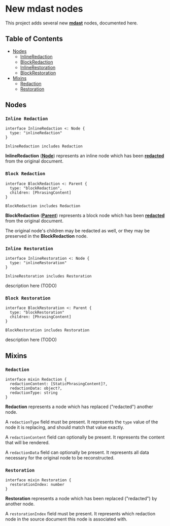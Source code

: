 # New mdast nodes

This project adds several new [**mdast**](https://github.com/syntax-tree/mdast)
nodes, documented here.

## Table of Contents

* [Nodes](#nodes)
  * [InlineRedaction](#inline-redaction)
  * [BlockRedaction](#block-redaction)
  * [InlineRestoration](#inline-restoration)
  * [BlockRestoration](#block-restoration)
* [Mixins](#mixins)
  * [Redaction](#redaction)
  * [Restoration](#restoration)

## Nodes

### `Inline Redaction`

```idl
interface InlineRedaction <: Node {
  type: "inlineRedaction"
}

InlineRedaction includes Redaction
```

**InlineRedaction** ([**Node**](https://github.com/syntax-tree/unist#node))
represents an inline node which has been [**redacted**](#redaction) from the
original document.

### `Block Redaction`

```idl
interface BlockRedaction <: Parent {
  type: "blockRedaction",
  children: [PhrasingContent]
}

BlockRedaction includes Redaction
```

**BlockRedaction** ([**Parent**](https://github.com/syntax-tree/mdast#parent))
represents a block node which has been [**redacted**](#redaction) from the
original document.

The original node's children may be redacted as well, or they may be preserved
in the **BlockRedaction** node.

### `Inline Restoration`

```idl
interface InlineRestoration <: Node {
  type: "inlineRestoration"
}

InlineRestoration includes Restoration
```

description here (TODO)

### `Block Restoration`

```idl
interface BlockRestoration <: Parent {
  type: "blockRestoration"
  children: [PhrasingContent]
}

BlockRestoration includes Restoration
```

description here (TODO)

## Mixins

### `Redaction`

```idl
interface mixin Redaction {
  redactionContent: [StaticPhrasingContent]?,
  redactionData: object?,
  redactionType: string
}
```

**Redaction** represents a node which has replaced ("redacted") another node.

A `redactionType` field must be present.
It represents the `type` value of the node it is replacing, and should match
that value exactly.

A `redactionContent` field can optionally be present.
It represents the content that will be rendered.

A `redactionData` field can optionally be present.
It represents all data necessary for the original node to be reconstructed.

### `Restoration`

```idl
interface mixin Restoration {
  restorationIndex: number
}
```

**Restoration** represents a node which has been replaced ("redacted") by
another node.

A `restorationIndex` field must be present.
It represents which redaction node in the source document this node is
associated with.
